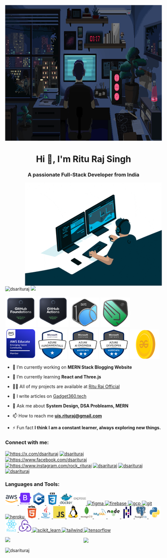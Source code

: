 <img src="./App.gif" width="100%" height="435px" />
<h1 align="center">Hi 👋, I'm Ritu Raj Singh</h1>
<h3 align="center">A passionate Full-Stack Developer from India</h3>
<img align="right" alt="Coding" width="440" src="./iamworking.gif">
<p align="left"> 
  <img src="https://komarev.com/ghpvc/?username=dsarituraj&label=Profile%20views&color=0e75b6&style=for-the-badge" alt="dsarituraj" />
  <a href="https://www.linkedin.com/in/dsarituraj" target="blank">
    <img src="https://img.shields.io/badge/LinkedIn-0077B5?style=for-the-badge&logo=linkedin&logoColor=white"/>
  </a>
</p>
 <p>
 <img alt="Github Foundations Certified" width="100" src="./Foundations.png">
 <img alt="Github Actions Certified" width="100" src="./action.png">
 <img alt="100 days at leetcode" width="95" src="./100-days-at-leetcode_2025.gif">
 <img alt="4 ⭐ Knight @LeetCode" width="95" src="./Knight.gif">
 <img alt="AWS Emerging Talent Community Member" width="100" src="./AWS-Emerging-Talent-Community.png">
 <img alt="Microsoft Certified Azure Fundamentals" width="95" src="./microsoft-certified-azure-fundamentals.png">
 <img alt="Microsoft Certified: Azure AI Engineer Associate" width="95" src="./AI-Engineer.png">
 <img alt="Microsoft Certified: Azure Developer Associate" width="95" src="./azure-developer-associate.png">
 <img alt="GFG Token of daily Question Solving at geeksforgeeks" width="95" src="./GFG.gif">
 </p>
 
- 🔭 I’m currently working on **MERN Stack Blogging Website**

- 🌱 I’m currently learning **React and Three.js**

- 👨‍💻 All of my projects are available at [Ritu Raj Official](https://www.riturajofficial.me/)

- 📝 I write articles on [Gadget360.tech](https://www.gadget360.tech)

- 💬 Ask me about **System Design, DSA Probleams, MERN**

- 📫 How to reach me **uis.rituraj@gmail.com**

- ⚡ Fun fact **I think I am a constant learner, always exploring new things.**

<h3 align="left">Connect with me:</h3>
<p align="left">
<a href="https://twitter.com/https://x.com/dsarituraj" target="blank"><img align="center" src="https://raw.githubusercontent.com/rahuldkjain/github-profile-readme-generator/master/src/images/icons/Social/twitter.svg" alt="https://x.com/dsarituraj" height="30" width="40" /></a>
<a href="https://linkedin.com/in/dsarituraj" target="blank"><img align="center" src="https://raw.githubusercontent.com/rahuldkjain/github-profile-readme-generator/master/src/images/icons/Social/linked-in-alt.svg" alt="dsarituraj" height="30" width="40" /></a>
<a href="https://www.facebook.com/dsarituraj" target="blank"><img align="center" src="https://raw.githubusercontent.com/rahuldkjain/github-profile-readme-generator/master/src/images/icons/Social/facebook.svg" alt="https://www.facebook.com/dsarituraj" height="30" width="40" /></a>
<a href="https://www.instagram.com/rock_rituraj/" target="blank"><img align="center" src="https://raw.githubusercontent.com/rahuldkjain/github-profile-readme-generator/master/src/images/icons/Social/instagram.svg" alt="https://www.instagram.com/rock_rituraj" height="30" width="40" /></a>
<a href="https://www.codechef.com/users/dsarituraj" target="blank"><img align="center" src="https://cdn.jsdelivr.net/npm/simple-icons@3.1.0/icons/codechef.svg" alt="dsarituraj" height="30" width="40" /></a>
<a href="https://www.leetcode.com/dsarituraj" target="blank"><img align="center" src="https://raw.githubusercontent.com/rahuldkjain/github-profile-readme-generator/master/src/images/icons/Social/leet-code.svg" alt="dsarituraj" height="30" width="40" /></a>
<a href="https://auth.geeksforgeeks.org/user/dsarituraj" target="blank"><img align="center" src="https://raw.githubusercontent.com/rahuldkjain/github-profile-readme-generator/master/src/images/icons/Social/geeks-for-geeks.svg" alt="dsarituraj" height="30" width="40" /></a>
</p>

<h3 align="left">Languages and Tools:</h3>
<p align="left"> <a href="https://aws.amazon.com" target="_blank" rel="noreferrer"> <img src="https://raw.githubusercontent.com/devicons/devicon/master/icons/amazonwebservices/amazonwebservices-original-wordmark.svg" alt="aws" width="40" height="40"/> </a> <a href="https://getbootstrap.com" target="_blank" rel="noreferrer"> <img src="https://raw.githubusercontent.com/devicons/devicon/master/icons/bootstrap/bootstrap-plain-wordmark.svg" alt="bootstrap" width="40" height="40"/> </a> <a href="https://www.w3schools.com/cpp/" target="_blank" rel="noreferrer"> <img src="https://raw.githubusercontent.com/devicons/devicon/master/icons/cplusplus/cplusplus-original.svg" alt="cplusplus" width="40" height="40"/> </a> <a href="https://www.w3schools.com/css/" target="_blank" rel="noreferrer"> <img src="https://raw.githubusercontent.com/devicons/devicon/master/icons/css3/css3-original-wordmark.svg" alt="css3" width="40" height="40"/> </a> <a href="https://www.docker.com/" target="_blank" rel="noreferrer"> <img src="https://raw.githubusercontent.com/devicons/devicon/master/icons/docker/docker-original-wordmark.svg" alt="docker" width="40" height="40"/> </a> <a href="https://expressjs.com" target="_blank" rel="noreferrer"> <img src="https://raw.githubusercontent.com/devicons/devicon/master/icons/express/express-original-wordmark.svg" alt="express" width="40" height="40"/> </a> <a href="https://www.figma.com/" target="_blank" rel="noreferrer"> <img src="https://www.vectorlogo.zone/logos/figma/figma-icon.svg" alt="figma" width="40" height="40"/> </a> <a href="https://firebase.google.com/" target="_blank" rel="noreferrer"> <img src="https://www.vectorlogo.zone/logos/firebase/firebase-icon.svg" alt="firebase" width="40" height="40"/> </a> <a href="https://cloud.google.com" target="_blank" rel="noreferrer"> <img src="https://www.vectorlogo.zone/logos/google_cloud/google_cloud-icon.svg" alt="gcp" width="40" height="40"/> </a> <a href="https://git-scm.com/" target="_blank" rel="noreferrer"> <img src="https://www.vectorlogo.zone/logos/git-scm/git-scm-icon.svg" alt="git" width="40" height="40"/> </a> <a href="https://heroku.com" target="_blank" rel="noreferrer"> <img src="https://www.vectorlogo.zone/logos/heroku/heroku-icon.svg" alt="heroku" width="40" height="40"/> </a> <a href="https://www.w3.org/html/" target="_blank" rel="noreferrer"> <img src="https://raw.githubusercontent.com/devicons/devicon/master/icons/html5/html5-original-wordmark.svg" alt="html5" width="40" height="40"/> </a> <a href="https://www.java.com" target="_blank" rel="noreferrer"> <img src="https://raw.githubusercontent.com/devicons/devicon/master/icons/java/java-original.svg" alt="java" width="40" height="40"/> </a> <a href="https://developer.mozilla.org/en-US/docs/Web/JavaScript" target="_blank" rel="noreferrer"> <img src="https://raw.githubusercontent.com/devicons/devicon/master/icons/javascript/javascript-original.svg" alt="javascript" width="40" height="40"/> </a> <a href="https://www.linux.org/" target="_blank" rel="noreferrer"> <img src="https://raw.githubusercontent.com/devicons/devicon/master/icons/linux/linux-original.svg" alt="linux" width="40" height="40"/> </a> <a href="https://www.mongodb.com/" target="_blank" rel="noreferrer"> <img src="https://raw.githubusercontent.com/devicons/devicon/master/icons/mongodb/mongodb-original-wordmark.svg" alt="mongodb" width="40" height="40"/> </a> <a href="https://www.mysql.com/" target="_blank" rel="noreferrer"> <img src="https://raw.githubusercontent.com/devicons/devicon/master/icons/mysql/mysql-original-wordmark.svg" alt="mysql" width="40" height="40"/> </a> <a href="https://nodejs.org" target="_blank" rel="noreferrer"> <img src="https://raw.githubusercontent.com/devicons/devicon/master/icons/nodejs/nodejs-original-wordmark.svg" alt="nodejs" width="40" height="40"/> </a> <a href="https://pandas.pydata.org/" target="_blank" rel="noreferrer"> <img src="https://raw.githubusercontent.com/devicons/devicon/2ae2a900d2f041da66e950e4d48052658d850630/icons/pandas/pandas-original.svg" alt="pandas" width="40" height="40"/> </a> <a href="https://www.postgresql.org" target="_blank" rel="noreferrer"> <img src="https://raw.githubusercontent.com/devicons/devicon/master/icons/postgresql/postgresql-original-wordmark.svg" alt="postgresql" width="40" height="40"/> </a> <a href="https://www.python.org" target="_blank" rel="noreferrer"> <img src="https://raw.githubusercontent.com/devicons/devicon/master/icons/python/python-original.svg" alt="python" width="40" height="40"/> </a> <a href="https://reactjs.org/" target="_blank" rel="noreferrer"> <img src="https://raw.githubusercontent.com/devicons/devicon/master/icons/react/react-original-wordmark.svg" alt="react" width="40" height="40"/> </a> <a href="https://redux.js.org" target="_blank" rel="noreferrer"> <img src="https://raw.githubusercontent.com/devicons/devicon/master/icons/redux/redux-original.svg" alt="redux" width="40" height="40"/> </a> <a href="https://scikit-learn.org/" target="_blank" rel="noreferrer"> <img src="https://upload.wikimedia.org/wikipedia/commons/0/05/Scikit_learn_logo_small.svg" alt="scikit_learn" width="40" height="40"/> </a> <a href="https://tailwindcss.com/" target="_blank" rel="noreferrer"> <img src="https://www.vectorlogo.zone/logos/tailwindcss/tailwindcss-icon.svg" alt="tailwind" width="40" height="40"/> </a> <a href="https://www.tensorflow.org" target="_blank" rel="noreferrer"> <img src="https://www.vectorlogo.zone/logos/tensorflow/tensorflow-icon.svg" alt="tensorflow" width="40" height="40"/> </a> </p>

<p align="center">
  <img align="left" src="https://github-readme-stats.vercel.app/api/top-langs?username=dsarituraj&show_icons=true&locale=en&layout=compact" />
  <img align="center" src="https://github-readme-stats.vercel.app/api?username=dsarituraj&show_icons=true&locale=en" />
</p>

<p><img align="center" src="https://github-readme-streak-stats.herokuapp.com/?user=dsarituraj&" alt="dsarituraj" /></p>
